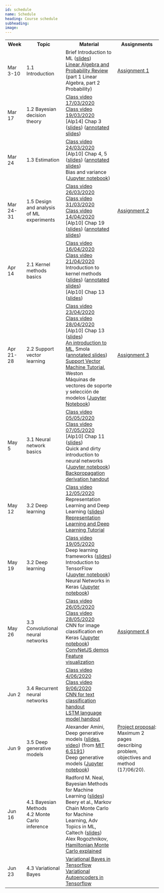 ```yaml
---
id: schedule
name: Schedule
heading: Course schedule
subheading: 
image: 
---
```

<table class="table table-condensed">
	<tbody>
		<tr>
			<th>Week</th>
			<th>Topic</th>
			<th>Material</th>
			<th>Assignments</th>
		</tr>
		<tr>
			<td>Mar 3-10</td>
			<td>1.1 Introduction</td>
			<td>
				Brief Introduction to ML (<a href= "https://fagonzalezo.github.io/ml-2018-1/introduction_ml.pdf">slides</a>)<br>
				<a href= "http://videolectures.net/bootcamp07_keller_bss/">Linear Algebra and Probability Review</a> (part 1 Linear Algebra, part 2 Probability)
			</td>
			<td>
				<a href= "assign1.pdf">Assignment 1</a>
			</td>
		</tr>
		<tr>
			<td>Mar 17</td>
			<td>1.2 Bayesian decision theory</td>
			<td>
				<a href= "https://drive.google.com/file/d/16WxxLNWdoJ6Elaryr5bVn1zn8L5Ud1u7/view?usp=sharing">Class video 17/03/2020</a><br>
				<a href= "https://drive.google.com/open?id=1q6uubSfsCtuDATCuuIdqWSZCmxwn657f">Class video 19/03/2020</a><br>
				[Alp14] Chap 3 (<a href= "https://www.cmpe.boun.edu.tr/~ethem/i2ml3e/3e_v1-0/i2ml3e-chap3.pdf">slides</a>) (<a href= "https://drive.google.com/file/d/1q5KSTW6WiJjcWMLEOrvRys2WTD7HneWh/view?usp=sharing">annotated slides</a>)<br>
			</td>
			<td>
			</td>
		</tr>
		<tr>
			<td>Mar 24</td>
			<td>1.3 Estimation</td>
			<td>
				<a href= "https://drive.google.com/file/d/1myrajgABC6pbuw-CXFH2lIQIBVNVLFfn/view?usp=sharing">Class video 24/03/2020</a><br>
				[Alp10] Chap 4, 5 (<a href= "https://www.cmpe.boun.edu.tr/~ethem/i2ml3e/3e_v1-0/i2ml3e-chap4.pdf">slides</a>) (<a href= "https://drive.google.com/file/d/1GxdX-rJsDk_MMVZT9tHElh7b9KZjElbD/view?usp=sharing">annotated slides</a>)<br>
				Bias and variance (<a href= "http://nbviewer.ipython.org/6788818">Jupyter notebook</a>)<br>
			</td>
			<td>
			</td>
		</tr>
		<tr>
			<td>
				Mar 24-31<br>
			</td>
			<td>1.5 Design and analysis of ML experiments</td>
			<td>
				<a href= "https://drive.google.com/file/d/1fS3b65nWyouvrv1nAULMwiXV8ZLUuAfY/view?usp=sharing">Class video 26/03/2020</a><br>
				<a href= "https://drive.google.com/file/d/1rroI1opT9lTSRoFBDW6Gmxpvl3Z75EUc/view?usp=sharing">Class video 31/03/2020</a><br>
				<a href= "https://drive.google.com/file/d/1TKRL34XTRSx2d6kFcVyacGb01eSJrdiX/view?usp=sharing">Class video 14/04/2020</a><br>
				[Alp10] Chap 19 (<a href= "http://www.cmpe.boun.edu.tr/~ethem/i2ml2e/2e_v1-0/i2ml2e-chap19-v1-0.pdf">slides</a>) (<a href= "https://drive.google.com/file/d/1rtXR6oHhXJEFV2LsoQKkvD-YIJa_KNnc/view?usp=sharing">annotated slides</a>)<br>
			</td>
			<td>
				<a href= "assign2.pdf">Assignment 2</a>
			</td>
		</tr>
		<tr>
			<td>Apr 14</td>
			<td>2.1 Kernel methods basics</td>
			<td>
				<a href= "https://drive.google.com/file/d/19cqiLcSJJOYFwDqGr-0HwfkbGfDTEpI5/view?usp=sharing">Class video 16/04/2020</a><br>
				<a href= "https://drive.google.com/file/d/1yHQTsOX_ImwtD2YCocENVaPj05MVU0Gm/view?usp=sharing">Class video 21/04/2020</a><br>
				Introduction to kernel methods (<a href= "https://fagonzalezo.github.io/ml-2016-2/kernels.pdf">slides</a>) (<a href= "https://drive.google.com/file/d/1-KWOow4Bb1YWrFjjvt4LkMuC0OGwUzSA/view?usp=sharing">annotated slides</a>)<br>
				[Alp10] Chap 13 (<a href= "http://www.cmpe.boun.edu.tr/~ethem/i2ml2e/2e_v1-0/i2ml2e-chap13-v1-0.pdf">slides</a>)<br>
			</td>
			<td>
			</td>
		</tr>
		<tr>
			<td>Apr 21-28</td>
			<td>2.2 Support vector learning</td>
			<td>
				<a href= "https://drive.google.com/file/d/1nKFlXYi90BeCuSSnq929-SooBndQw-k_/view?usp=sharing">Class video 23/04/2020</a><br>
				<a href= "https://drive.google.com/file/d/1pwynrZAKI33-t3QWNzFJNniCNpY_vnjo/view?usp=sharing">Class video 28/04/2020</a><br>
				[Alp10] Chap 13 (<a href= "http://www.cmpe.boun.edu.tr/~ethem/i2ml2e/2e_v1-0/i2ml2e-chap13-v1-0.pdf">slides</a>)<br>
				<a href="http://axiom.anu.edu.au/%7Edaa/courses/GSAC6017/tekbac_4.pdf">An
					introduction to ML</a>, Smola (<a href= "https://drive.google.com/file/d/1DY1tHPohV6amOLhCGBPaIMk9-9neAVKm/view?usp=sharing">annotated slides</a>)<br>
				<a href="http://www1.cs.columbia.edu/%7Ekathy/cs4701/documents/jason_svm_tutorial.pdf">Support
					Vector Machine Tutorial</a>, Weston<br>
				Máquinas de vectores de soporte y selección de modelos (<a href="https://drive.google.com/file/d/1X4b_5FMHDs7EtbwPzw7YDeMF5V4pqoer/view?usp=sharing">Jupyter Notebook</a>)<br>
			</td>
			<td>
				<a href= "assign3.pdf">Assignment 3</a>
			</td>
		</tr>
		<tr>
			<td>May 5</td>
			<td>3.1 Neural network basics </td>
			<td>
				<a href= "https://drive.google.com/file/d/1wAR3ApxcYAVF2TmEc6-gVTJIvLKotucr/view?usp=sharing">Class video 05/05/2020</a><br>
				<a href= "https://drive.google.com/file/d/1tBJqRYS8UVF__5K29GlE0NYuCFwCPYfJ/view?usp=sharing">Class video 07/05/2020</a><br>
				[Alp10] Chap 11 (<a href= "http://www.cmpe.boun.edu.tr/~ethem/i2ml2e/2e_v1-0/i2ml2e-chap11-v1-0.pdf">slides</a>)<br>
				Quick and dirty introduction to neural networks (<a href= "https://gist.github.com/fagonzalezo/c1f56629890dcf5670aa">Jupyter notebook</a>)<br>
				<a href= "https://fagonzalezo.github.io/ml-2018-1/backpropagation.pdf">Backpropagation derivation handout</a>
			</td>
			<td>
			</td>
		</tr>
		<tr>
			<td>
				May 12 
			</td>
			<td>
			3.2 Deep learning <br>
			</td>
			<td>
				<a href= "https://drive.google.com/file/d/17qsyxm1D4KE9Ztm2nivrpDTvO6xbeV2K/view?usp=sharing">Class video 12/05/2020</a><br>
				Representation Learning and Deep Learning (<a href= "https://github.com/fagonzalezo/dl_tutorial_upv/raw/gh-pages/UPV-dl.pdf">slides</a>)<br>
				<a href= "https://fagonzalezo.github.io/dl_tutorial_upv/">Representation Learning and Deep Learning Tutorial</a> <br>
			</td>
			<td>
			</td>
		</tr>
		<tr>
			<td>May 19</td>
			<td>3.2 Deep learning</td>
			<td>
				<a href= "https://drive.google.com/file/d/1DOmG7CDX7vrRM9jZDBL7w0hnzR6nFdaB/view?usp=sharing">Class video 19/05/2020</a><br>
				Deep learning frameworks (<a href= "ML Deep Learning Frameworks.pdf">slides</a>)<br>
				Introduction to TensorFlow (<a href= "https://colab.research.google.com/drive/1cjmAU2v0oDZawN9AAZshz4t6AhqDOBf-">Jupyter notebook</a>)<br>
				Neural Networks in Keras (<a href= "https://colab.research.google.com/drive/1iOIVyQ19GGkY_5knuLRo0HP3BouJlpwy">Jupyter notebook</a>)<br>
			</td>
			<td>
			</td>
		</tr>
		<tr>
			<td>May 26</td>
			<td>3.3 Convolutional neural networks</td>
			<td>
				<a href= "https://drive.google.com/file/d/1xH_PHnbOMxCtRaXH6YGCusxk_U6c99rG/view?usp=sharing">Class video 26/05/2020</a><br>
				<a href= "https://drive.google.com/file/d/1Ekqk1AALMyIp1zt2Fh8mIwywz6T1BoPR/view?usp=sharing">Class video 28/05/2020</a><br>
				CNN for image classification en Keras (<a href= "https://colab.research.google.com/drive/1Wb94CUIJdB1Z-S6mFhxsxB4v6SzmF7sN">Jupyter notebook</a>)<br>
				<a href= "https://cs.stanford.edu/people/karpathy/convnetjs/">ConvNetJS demos</a><br>
				<a href= "https://distill.pub/2017/feature-visualization/">Feature visualization</a><br>
			</td>
			<td>
				<a href= "assign4.pdf">Assignment 4</a>
			</td>
		</tr>
		<tr>
			<td>Jun 2</td>
			<td>3.4 Recurrent neural networks</td>
			<td>
				<a href= "https://drive.google.com/file/d/1exxGq3X1mDHqhMMDiA0Q_mhqy0MvpE8U/view?usp=sharing">Class video 4/06/2020</a><br>
				<a href= "https://drive.google.com/file/d/1hU7w32avFaa2BaYymSIwRoty9l5wbiB0/view?usp=sharing">Class video 9/06/2020</a><br>
				<a href= "https://colab.research.google.com/drive/1bs4_l2ZA-uJYdvrOZpWgb8ItDg1PRKft?usp=sharing">CNN for text classification handout</a> <br>
				<a href= "https://colab.research.google.com/drive/1DbCuNqQ8wwDAqnWJxrEnyKey_zgWD-5p?usp=sharing">LSTM language model handout</a> <br>
			</td>
			<td>
			</td>
		</tr>
		<tr>
			<td>Jun 9</td>
			<td>3.5 Deep generative models</td>
			<td>Alexander Amini, Deep generative models (<a href= "http://introtodeeplearning.com/materials/2019_6S191_L4.pdf">slides</a>, <a href= "https://www.youtube.com/watch?v=yFBFl1cLYx8&index=1&list=PLtBw6njQRU-rwp5__7C0oIVt26ZgjG9NI">video</a>) (from <a href= "http://introtodeeplearning.com">MIT 6.S191</a>)<br>
			Deep generative models (<a href= "https://drive.google.com/file/d/10mZlO1b6zPfCig9bc-mKHPqP84ldCTeG/view?usp=sharing">Jupyter notebook</a>)
			</td>
			<td>
				<a href= "https://www.dropbox.com/request/hsGqc21p2qJn04MPkzJy">Project proposal</a>: Maximum 2 pages describing  problem, objectives and method (17/06/20).
			</td>
		</tr>
		<tr>
			<td>Jun 16</td>
			<td>4.1 Bayesian Methods<br>
			4.2 Monte Carlo inference</td>
			<td>
			Radford M. Neal, Bayesian Methods for Machine Learning (<a href= "https://www.cs.toronto.edu/~radford/ftp/bayes-tut.pdf">slides</a>)<br>
			Beery et al., Markov Chain Monte Carlo for Machine Learning, Adv Topics in ML, Caltech (<a href= "https://taehwanptl.github.io/lectures/lecture_04_20.pdf">slides</a>)<br>
			Alex Rogozhnikov, <a href= "https://taehwanptl.github.io/lectures/lecture_04_20.pdf">Hamiltonian Monte Carlo explained
			</a>
			</td>
			<td>
			</td>
		</tr>
		<tr>
			<td>Jun 23</td>
			<td>4.3 Variational Bayes</td>
			<td>
			<a href= "https://colab.research.google.com/drive/1xIC_Y5T7IwkJz0SNQyRSlRfDf2fDRvbv">Variational Bayes in Tensorflow</a> <br>
			<a href= "https://colab.research.google.com/drive/1xX11qB8Ls9t_wuvRYHQp1_v-qBImVkt1">Variational Autoencoders in Tensorflow</a> <br>
			</td>
			<td>
			</td>
		</tr>
	</tbody>
</table>
